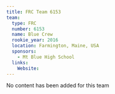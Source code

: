 ```yaml
---
title: FRC Team 6153
team:
  type: FRC
  number: 6153
  name: Blue Crew
  rookie_year: 2016
  location: Farmington, Maine, USA
  sponsors:
    - Mt Blue High School
  links:
    Website: 
---
```

No content has been added for this team